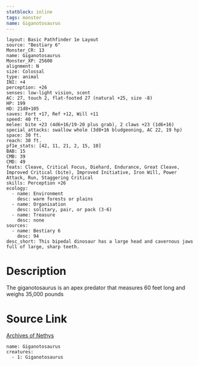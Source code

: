 ```yaml
---
statblock: inline
tags: monster
name: Giganotosaurus
---
```

```statblock
layout: Basic Pathfinder 1e Layout
source: "Bestiary 6"
Monster_CR: 13
name: Giganotosaurus
Monster_XP: 25600
alignment: N
size: Colossal
type: animal
INI: +4
perception: +26
senses: low-light vision, scent
AC: 27, touch 2, flat-footed 27 (natural +25, size -8)
HP: 199
HD: 21d8+105
saves: Fort +17, Ref +12, Will +11
speed: 40 ft.
melee: bite +23 (4d6+16/19-20 plus grab), 2 claws +23 (1d6+16)
special_attacks: swallow whole (3d8+16 bludgeoning, AC 22, 19 hp)
space: 30 ft.
reach: 30 ft.
pf1e_stats: [42, 11, 21, 2, 15, 10]
BAB: 15
CMB: 39
CMD: 49
feats: Cleave, Critical Focus, Diehard, Endurance, Great Cleave, Improved Critical (bite), Improved Initiative, Iron Will, Power Attack, Run, Staggering Critical
skills: Perception +26
ecology:
  - name: Environment
    desc: warm forests or plains
  - name: Organisation
    desc: solitary, pair, or pack (3-6)
  - name: Treasure
    desc: none
sources:
  - name: Bestiary 6
    desc: 94
desc_short: This bipedal dinosaur has a large head and cavernous jaws full of large, sharp teeth.
```
# Description
The giganotosaurus is an apex predator that measures 60 feet long and weighs 35,000 pounds
# Source Link
[Archives of Nethys](https://aonprd.com/MonsterDisplay.aspx?ItemName=Giganotosaurus)
```encounter-table
name: Giganotosaurus
creatures:
  - 1: Giganotosaurus
```
